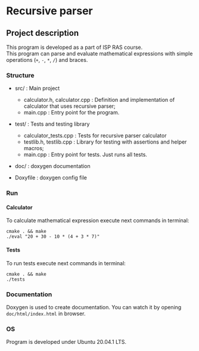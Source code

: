 # Recursive parser

## Project description

This program is developed as a part of ISP RAS course.  
This program can parse and evaluate mathematical expressions with simple operations (`+`, `-`, `*`, `/`) and braces.

### Structure

* src/ : Main project
    * calculator.h, calculator.cpp : Definition and implementation of calculator that uses recursive parser;
    * main.cpp : Entry point for the program.

* test/ : Tests and testing library
    * calculator_tests.cpp : Tests for recursive parser calculator
    * testlib.h, testlib.cpp : Library for testing with assertions and helper macros;
    * main.cpp : Entry point for tests. Just runs all tests.

* doc/ : doxygen documentation

* Doxyfile : doxygen config file

### Run

#### Calculator

To calculate mathematical expression execute next commands in terminal:
```shell script
cmake . && make
./eval "20 + 30 - 10 * (4 + 3 * 7)"
```

#### Tests

To run tests execute next commands in terminal:
```shell script
cmake . && make
./tests
```

### Documentation

Doxygen is used to create documentation. You can watch it by opening `doc/html/index.html` in browser.  

### OS

Program is developed under Ubuntu 20.04.1 LTS.